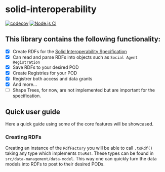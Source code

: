 # solid-interoperability
[![codecov](https://codecov.io/gh/cs-23-sw7-07/solid-interoperability/graph/badge.svg?token=N9ZdihkM4n)](https://codecov.io/gh/cs-23-sw7-07/solid-interoperability) 
[![Node.js CI](https://github.com/cs-23-sw7-07/solid-interoperability/actions/workflows/node.js.yml/badge.svg)](https://github.com/cs-23-sw7-07/solid-interoperability/actions/workflows/node.js.yml)

## This library contains the following functionality:
- [x] Create RDFs for the [Solid Interoperability Specification](https://solid.github.io/data-interoperability-panel/specification/)
- [x] Can read and parse RDFs into objects such as `Social Agent Registration`
- [x] Save RDFs to your desired POD
- [x] Create Registries for your POD
- [x] Registrer both access and data grants
- [x] And more...
- [ ] Shape Trees, for now, are not implemented but are important for the specification.
## Quick user guide
Here a quick guide using some of the core features will be showcased.
### Creating RDFs
Creating an instance of the `RdfFactory` you will be able to call `.toRdf()` taking any type which implements `ItoRdf`. These types can be found in `src/data-management/data-model`. This way one can quickly turn the data models into RDFs to post to their desired PODs.
